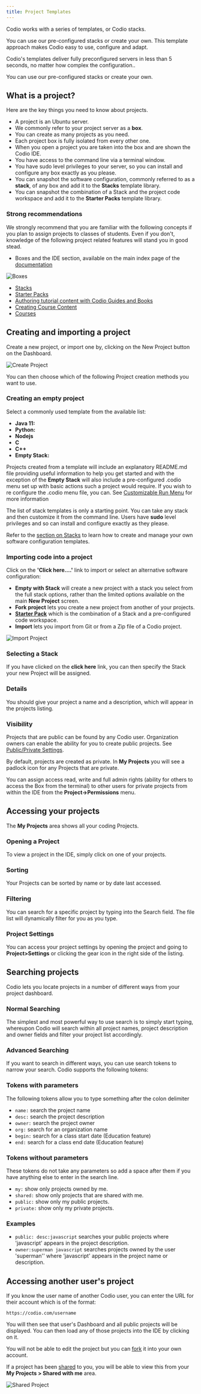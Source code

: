 ```yaml
---
title: Project Templates
---
```


Codio works with a series of templates, or Codio stacks.

You can use our pre-configured stacks or create your own. This template approach makes Codio easy to use, configure and adapt.

Codio's templates deliver fully preconfigured servers in less than 5 seconds, no matter how complex the configuration..

You can use our pre-configured stacks or create your own.

## What is a project?
Here are the key things you need to know about projects.

- A project is an Ubuntu server.
- We commonly refer to your project server as a **box**.
- You can create as many projects as you need.
- Each project box is fully isolated from every other one.
- When you open a project you are taken into the box and are shown the Codio IDE.
- You have access to the command line via a terminal window.
- You have sudo level privileges to your server, so you can install and configure any box exactly as you please.
- You can snapshot the software configuration, commonly referred to as a **stack**, of any box and add it to the **Stacks** template library.
- You can snapshot the combination of a Stack and the project code workspace and add it to the **Starter Packs** template library.

### Strong recommendations
We strongly recommend that you are familiar with the following concepts if you plan to assign projects to classes of students. Even if you don't, knowledge of the following project related features will stand you in good stead.

- Boxes and the IDE section, available on the main index page of the [documentation](https://docs.codio.com) 

 ![Boxes](/img/docmenu.png)
 
- [Stacks](/project/stacks/)
- [Starter Packs](/project/packs/)
- [Authoring tutorial content with Codio Guides and Books](/courses/authoring)
- [Creating Course Content](/courses/coursemanagement/#introduction)
- [Courses](/courses/classes)
## Creating and importing a project
Create a new project, or import one by, clicking on the New Project button on the Dashboard.

![Create Project](/img/project_create.png)

You can then choose which of the following Project creation methods you want to use.

### Creating an empty project

Select a commonly used template from the available list:

- **Java 11:**  
- **Python:** 
- **Nodejs** 
- **C**
- **C++**
- **Empty Stack:** 

Projects created from a template will include an explanatory README.md file providing useful information to help you get started and with the exception of the **Empty Stack** will also include a pre-configured .codio menu set up with basic actions such a project would require.  If you wish to re configure the .codio menu file, you can. See [Customizable Run Menu](/project/ide/boxes/#customizable-run-menu) for more information

The list of stack templates is only a starting point. You can take any stack and then customize it from the command line. Users have **sudo** level privileges and so can install and configure exactly as they please.

Refer to the [section on Stacks](/project/stacks) to learn how to create and manage your own software configuration templates.

### Importing code into a project

Click on the **'Click here....'** link to import or select an alternative software configuration:

- **Empty with Stack** will create a new project with a stack you select from the full stack options, rather than the limited options available on the main **New Project** screen.
- **Fork project** lets you create a new project from another of your projects.
- **[Starter Pack](/project/packs/)** which is the combination of a Stack and a pre-configured code workspace.
- **Import** lets you import from Git or from a Zip file of a Codio project.


![Import Project](/img/project_create_other.png)


### Selecting a Stack
If you have clicked on the **click here** link, you can then specify the Stack your new Project will be assigned.

### Details
You should give your project a name and a description, which will appear in the projects listing.


### Visibility
Projects that are public can be found by any Codio user. Organization owners can enable the ability for you to create public projects. See [Public/Private Settings](/dashboard/organisations/#publicprivate-settings).

By default, projects are created as private. In **My Projects** you will see a padlock icon for any Projects that are private.


You can assign access read, write and full admin rights (ability for others to access the Box from the terminal) to other users for private projects from within the IDE from the **Project->Permissions** menu.


## Accessing your projects
The **My Projects** area shows all your coding Projects.


### Opening a Project
To view a project in the IDE, simply click on one of your projects.

### Sorting
Your Projects can be sorted by name or by date last accessed.

### Filtering
You can search for a specific project by typing into the Search field. The file list will dynamically filter for you as you type.

### Project Settings
You can access your project settings by opening the project and going to **Project>Settings** or clicking the gear icon in the right side of the listing.
## Searching projects
Codio lets you locate projects in a number of different ways from your project dashboard.

### Normal Searching
The simplest and most powerful way to use search is to simply start typing, whereupon Codio will search within all project names, project description and owner fields and filter your project list accordingly.

### Advanced Searching
If you want to search in different ways, you can use search tokens to narrow your search. Codio supports the following tokens:

### Tokens with parameters
The following tokens allow you to type something after the colon delimiter

- `name:` search the project name
- `desc:` search the project description
- `owner:` search the project owner
- `org:` search for an organization name
- `begin:` search for a class start date (Education feature)
- `end:` search for a class end date (Education feature)

### Tokens without parameters
These tokens do not take any parameters so add a space after them if you have anything else to enter in the search line.

- `my:` show only projects owned by me.
- `shared:` show only projects that are shared with me.
- `public:` show only my public projects.
- `private:` show only my private projects.

### Examples
- `public: desc:javascript` searches your public projects where 'javascript' appears in the project description.
- `owner:superman javascript` searches projects owned by the user 'superman'' where 'javascript' appears in the project name or description.
## Accessing another user's project
If you know the user name of another Codio user, you can enter the URL for their account which is of the format:

`https://codio.com/username`

You will then see that user's Dashboard and all public projects will be displayed. You can then load any of those projects into the IDE by clicking on it.

You will not be able to edit the project but you can [fork](/project/ide/features/#forking-a-project) it into your own account.

If a project has been [shared](/project/ide/settings/#project-permissions) to you, you will be able to view this from your **My Projects > Shared with me** area.

![Shared Project](/img/console-shared.png)